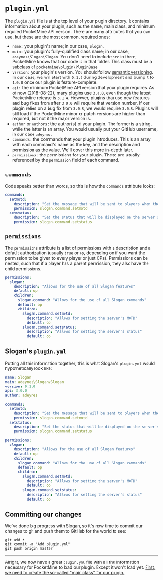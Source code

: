 # `plugin.yml`

The `plugin.yml` file is at the top level of your plugin directory. It contains information about your plugin, such as the name, main class, and minimum required PocketMine API version. There are many attributes that you can use, but these are the most common, required ones:
* `name:` your plugin's name; in our case, `Slogan`.
* `main:` your plugin's fully-qualified class name; in our case, `adeynes\Slogan\Slogan`. You don't need to include `src` in there, PocketMine knows that our code is in that folder. This class must be a subclass of `pocketmine\plugin\PluginBase`.
* `version:` your plugin's version. You should follow [semantic versioning](https://semver.org/). In our case, we will start with `0.1.0` during development and bump it to `1.0.0` once our plugin is feature-complete.
* `api:` the minimum PocketMine API version that your plugin requires. As of now (2018-08-22), many plugins use `3.0.0`, even though the latest PocketMine release is `3.1.4`. However, plugins that use new features and bug fixes from after `3.0.0` will require that version number. If our plugin relies on a bug fix from `3.0.8`, we would require `3.0.8`. Plugins will still load if the PocketMine minor or patch versions are higher than required, but not if the major version is.
* `author` or `authors:` the author(s) of your plugin. The former is a string, while the latter is an array. You would usually put your GitHub username, in our case `adeynes`.
* `commands:` the commands that your plugin introduces. This is an array with each command's name as the key, and the description and permission as the value. We'll cover this more in-depth later.
* `permissions:` the permissions for your plugin. These are usually referenced by the `permission` field of each command.

## `commands`
Code speaks better than words, so this is how the `commands` attribute looks:

```yaml
commands:
  setmotd:
    description: "Set the message that will be sent to players when they join"
    permission: slogan.command.setmotd
  setstatus:
    description: "Set the status that will be displayed on the server's query response and as a popup to players"
    permission: slogan.command.setstatus
```

## `permissions`
The `permissions` attribute is a list of permissions with a description and a default authorization (usually `true` or `op`, depending on if you want the permission to be given to every player or just OPs). Permissions can be nested, such that if a player has a parent permission, they also have the child permissions.

```yaml
permissions:
  slogan:
    description: "Allows for the use of all Slogan features"
    default: op
    children:
      slogan.command: "Allows for the use of all Slogan commands"
      default: op
      children:
        slogan.command.setmotd:
          description: "Allows for setting the server's MOTD"
          default: op
        slogan.command.setstatus:
          description: "Allows for setting the server's status"
          default: op
```

## Slogan's `plugin.yml`
Putting all this information together, this is what Slogan's `plugin.yml` would hypothetically look like:

```yaml
name: Slogan
main: adeynes\Slogan\Slogan
version: 0.1.0
api: 3.0.0
author: adeynes

commands:
  setmotd:
    description: "Set the message that will be sent to players when they join"
    permission: slogan.command.setmotd
  setstatus:
    description: "Set the status that will be displayed on the server's query response and as a popup to players"
    permission: slogan.command.setstatus

permissions:
  slogan:
    description: "Allows for the use of all Slogan features"
    default: op
    children:
      slogan.command: "Allows for the use of all Slogan commands"
      default: op
      children:
        slogan.command.setmotd:
          description: "Allows for setting the server's MOTD"
          default: op
        slogan.command.setstatus:
          description: "Allows for setting the server's status"
          default: op
```

## Committing our changes
We've done big progress with Slogan, so it's now time to commit our changes to git and push them to GitHub for the world to see:
```
git add *
git commit -m "Add plugin.yml"
git push origin master
```
___

Alright, we now have a great `plugin.yml` file with all the information necessary for PocketMine to load our plugin. Except it won't load yet. [First, we need to create the so-called "main class" for our plugin.](main-class)